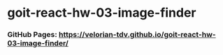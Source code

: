 # goit-react-hw-03-image-finder
### GitHub Pages: https://velorian-tdv.github.io/goit-react-hw-03-image-finder/